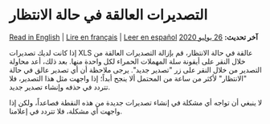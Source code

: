 # التصديرات العالقة في حالة الانتظار
<a href="../stuck_in_pending.html">Read in English</a> | <a href="../fr/stuck_in_pending.html">Lire en français</a> | <a href="../es/stuck_in_pending.html">Leer en español</a>
**آخر تحديث:** <a href="https://github.com/kobotoolbox/docs/blob/67d23c32f08b29bc226c92887cc0ba6b224556ec/source/stuck_in_pending.md" class="reference">26 يوليو 2020</a>

إذا كانت لديك تصديرات XLS عالقة في حالة الانتظار، قم بإزالة التصديرات العالقة من خلال النقر على أيقونة سلة المهملات الحمراء لكل واحدة منها. بعد ذلك، أعد محاولة التصدير من خلال النقر على زر "تصدير جديد". يرجى ملاحظة أن أي تصدير عالق في حالة "الانتظار" لأكثر من ساعة من المحتمل ألا ينجح أبداً؛ إذا واجهت مثل هذا التصدير، فلا تتردد في حذفه وإنشاء تصدير جديد.

لا ينبغي أن تواجه أي مشكلة في إنشاء تصديرات جديدة من هذه النقطة فصاعداً، ولكن إذا واجهت أي مشكلة، فلا تتردد في إعلامنا.